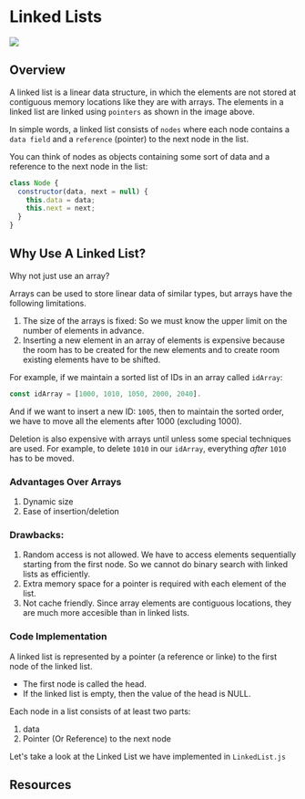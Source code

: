 # Linked Lists

![](https://www.geeksforgeeks.org/wp-content/uploads/gq/2013/03/Linkedlist.png)

## Overview

A linked list is a linear data structure, in which the elements are not stored at contiguous memory locations like they are with arrays. The elements in a linked list are linked using `pointers` as shown in the image above.

In simple words, a linked list consists of `nodes` where each node contains a `data field` and a `reference` (pointer) to the next node in the list.



You can think of nodes as objects containing some sort of data and a reference to the next node in the list:

```js
class Node {
  constructor(data, next = null) {
    this.data = data;
    this.next = next;
  }
}
```


## Why Use A Linked List?
Why not just use an array?

Arrays can be used to store linear data of similar types, but arrays have the following limitations.

1) The size of the arrays is fixed: So we must know the upper limit on the number of elements in advance.
2) Inserting a new element in an array of elements is expensive because the room has to be created for the new elements and to create room existing elements have to be shifted.

For example, if we maintain a sorted list of IDs in an array called `idArray`:

```js
const idArray = [1000, 1010, 1050, 2000, 2040].
```

And if we want to insert a new ID: `1005`, then to maintain the sorted order, we have to move all the elements after 1000 (excluding 1000).

Deletion is also expensive with arrays until unless some special techniques are used. For example, to delete `1010` in our `idArray`, everything _after_ `1010` has to be moved.

### Advantages Over Arrays
1) Dynamic size
2) Ease of insertion/deletion

### Drawbacks:
1) Random access is not allowed. We have to access elements sequentially starting from the first node. So we cannot do binary search with linked lists as efficiently.
2) Extra memory space for a pointer is required with each element of the list.
3) Not cache friendly. Since array elements are contiguous locations, they are much more accesible than in linked lists.

### Code Implementation
A linked list is represented by a pointer (a reference or linke) to the first node of the linked list.

- The first node is called the head. 
- If the linked list is empty, then the value of the head is NULL.

Each node in a list consists of at least two parts:
1) data
2) Pointer (Or Reference) to the next node

Let's take a look at the Linked List we have implemented in `LinkedList.js`


## Resources

